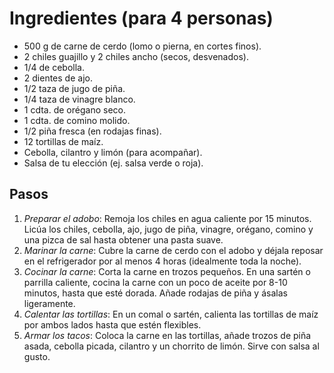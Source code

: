 # Ingredientes (para 4 personas)

- 500 g de carne de cerdo (lomo o pierna, en cortes finos).
- 2 chiles guajillo y 2 chiles ancho (secos, desvenados).
- 1/4 de cebolla.
- 2 dientes de ajo.
- 1/2 taza de jugo de piña.
- 1/4 taza de vinagre blanco.
- 1 cdta. de orégano seco.
- 1 cdta. de comino molido.
- 1/2 piña fresca (en rodajas finas).
- 12 tortillas de maíz.
- Cebolla, cilantro y limón (para acompañar).
- Salsa de tu elección (ej. salsa verde o roja).

## Pasos

1. *Preparar el adobo*: Remoja los chiles en agua caliente por 15 minutos. Licúa los chiles, cebolla, ajo, jugo de piña, vinagre, orégano, comino y una pizca de sal hasta obtener una pasta suave.
2. *Marinar la carne*: Cubre la carne de cerdo con el adobo y déjala reposar en el refrigerador por al menos 4 horas (idealmente toda la noche).
3. *Cocinar la carne*: Corta la carne en trozos pequeños. En una sartén o parrilla caliente, cocina la carne con un poco de aceite por 8-10 minutos, hasta que esté dorada. Añade rodajas de piña y ásalas ligeramente.
4. *Calentar las tortillas*: En un comal o sartén, calienta las tortillas de maíz por ambos lados hasta que estén flexibles.
5. *Armar los tacos*: Coloca la carne en las tortillas, añade trozos de piña asada, cebolla picada, cilantro y un chorrito de limón. Sirve con salsa al gusto.

